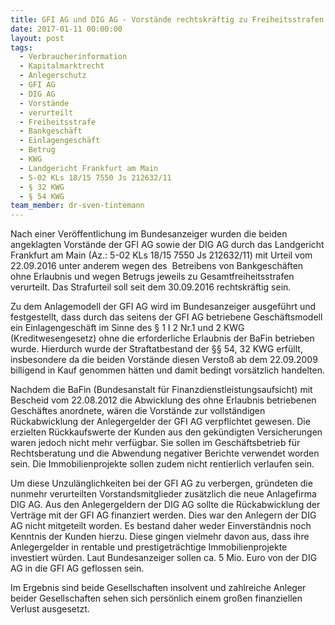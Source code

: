 ```yaml
---
title: GFI AG und DIG AG - Vorstände rechtskräftig zu Freiheitsstrafen verurteilt
date: 2017-01-11 00:00:00
layout: post
tags:
  - Verbraucherinformation
  - Kapitalmarktrecht
  - Anlegerschutz
  - GFI AG
  - DIG AG
  - Vorstände
  - verurteilt
  - Freiheitsstrafe
  - Bankgeschäft
  - Einlagengeschäft
  - Betrug
  - KWG
  - Landgericht Frankfurt am Main
  - 5-02 KLs 18/15 7550 Js 212632/11
  - § 32 KWG
  - § 54 KWG
team_member: dr-sven-tintemann
---
```



Nach einer Veröffentlichung im Bundesanzeiger wurden die beiden angeklagten Vorstände der GFI AG sowie der DIG AG durch das Landgericht Frankfurt am Main (Az.: 5-02 KLs 18/15 7550 Js 212632/11) mit Urteil vom 22.09.2016 unter anderem wegen des  Betreibens von Bankgeschäften ohne Erlaubnis und wegen Betrugs jeweils zu Gesamtfreiheitsstrafen verurteilt. Das Strafurteil soll seit dem 30.09.2016 rechtskräftig sein.

Zu dem Anlagemodell der GFI AG wird im Bundesanzeiger ausgeführt und festgestellt, dass durch das seitens der GFI AG betriebene Geschäftsmodell ein Einlagengeschäft im Sinne des § 1 I 2 Nr.1 und 2 KWG (Kreditwesengesetz) ohne die erforderliche Erlaubnis der BaFin betrieben wurde. Hierdurch wurde der Straftatbestand der §§ 54, 32 KWG erfüllt, insbesondere da die beiden Vorstände diesen Verstoß ab dem 22.09.2009 billigend in Kauf genommen hätten und damit bedingt vorsätzlich handelten.

Nachdem die BaFin (Bundesanstalt für Finanzdienstleistungsaufsicht) mit Bescheid vom 22.08.2012 die Abwicklung des ohne Erlaubnis betriebenen Geschäftes anordnete, wären die Vorstände zur vollständigen Rückabwicklung der Anlegergelder der GFI AG verpflichtet gewesen. Die erzielten Rückkaufswerte der Kunden aus den gekündigten Versicherungen waren jedoch nicht mehr verfügbar. Sie sollen im Geschäftsbetrieb für Rechtsberatung und die Abwendung negativer Berichte verwendet worden sein. Die Immobilienprojekte sollen zudem nicht rentierlich verlaufen sein.

Um diese Unzulänglichkeiten bei der GFI AG zu verbergen, gründeten die nunmehr verurteilten Vorstandsmitglieder zusätzlich die neue Anlagefirma DIG AG. Aus den Anlegergeldern der DIG AG sollte die Rückabwicklung der Verträge mit der GFI AG finanziert werden. Dies war den Anlegern der DIG AG nicht mitgeteilt worden. Es bestand daher weder Einverständnis noch Kenntnis der Kunden hierzu. Diese gingen vielmehr davon aus, dass ihre Anlegergelder in rentable und prestigeträchtige Immobilienprojekte investiert würden. Laut Bundesanzeiger sollen ca. 5 Mio. Euro von der DIG AG in die GFI AG geflossen sein.

Im Ergebnis sind beide Gesellschaften insolvent und zahlreiche Anleger beider Gesellschaften sehen sich persönlich einem großen finanziellen Verlust ausgesetzt.